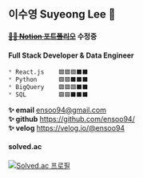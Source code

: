 ## 이수영 Suyeong Lee 👋

#### ~~[👩‍💻 **Notion 포트폴리오**](https://www.notion.so/Suyeong-Lee-1caf529bf8a5414f96e6c9e2877ab9e7 "Notion Portfolio!")~~ 수정중 

#### Full Stack Developer & Data Engineer
```SQL
* React.js    🟩🟩🟩⬛⬛
* Python      🟩🟩⬛⬛⬛
* BigQuery    🟩🟩🟩⬛⬛
* SQL         🟩🟩⬛⬛⬛
```

**✨ email** <ensoo94@gmail.com> <br/>
**✨ github** <https://github.com/ensoo94/> <br/>
**✨ velog** <https://velog.io/@ensoo94> <br/>

#### solved.ac <br/>
[![Solved.ac
프로필](http://mazassumnida.wtf/api/v2/generate_badge?boj=ensoo94)](https://solved.ac/ensoo94)
